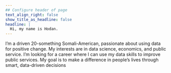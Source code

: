 ```yaml
---
## Configure header of page
text_align_right: false
show_title_as_headline: false
headline: |
  Hi, my name is Hodan.
---
```


<!-- this is a subheadline -->
I’m a driven 20-something Somali-American, passionate about using data for positive change. My interests are in data science, economics, and public service. I’m looking for a career where I can use my data skills to improve public services. My goal is to make a difference in people’s lives through smart, data-driven decisions

